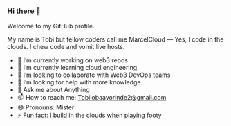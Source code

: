 ### Hi there 👋

Welcome to my GitHub profile.

My name is Tobi but fellow coders call me MarcelCloud — Yes, I code in the clouds. I chew code and vomit live hosts.



- 🔭 I’m currently working on web3 repos
- 🌱 I’m currently learning cloud engineering
- 👯 I’m looking to collaborate with Web3 DevOps teams
- 🤔 I’m looking for help with more knowledge.
- 💬 Ask me about Anything
- 📫 How to reach me: Tobilobaayorinde2@gmail.com
- 😄 Pronouns: Mister
- ⚡ Fun fact: I build in the clouds when playing footy
